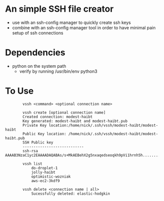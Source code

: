 # An simple SSH file creator
* use with an ssh-config manager to quickly create ssh keys
* combine with an ssh-config manager tool in order to have minimal pain setup of ssh connections

# Dependencies
* python on the system path 
    * verify by running /usr/bin/env python3


# To Use

```
        vssh <command> <optional connection name>

        vssh create [optional connection name]
		Created connection: modest-haibt
		Key generated: modest-haibt and modest-haibt.pub
		Private Key location:/home/nick/.ssh/vssh/modest-haibt/modest-haibt
		Public Key location: /home/nick/.ssh/vssh/modest-haibt/modest-haibt.pub
		SSH Public key
		----------------------------
		ssh-rsa AAAAB3NzaC1yc2EAAAADAQABAs/s+MkAEBehX2g5nxaqedseoqkh9pVi1hrnh5h...........

        vssh list
            do-droplet-1
            jolly-haibt
            optimistic-wozniak
            aws-ec2-3kdf9

        vssh delete <connection name | all>
            Sucessfully deleted: elastic-hodgkin
```
